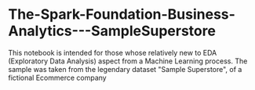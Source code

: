 # The-Spark-Foundation-Business-Analytics---SampleSuperstore

This notebook is intended for those whose relatively new to EDA (Exploratory Data Analysis) aspect from a Machine Learning process. The sample was taken from the legendary dataset "Sample Superstore", of a fictional Ecommerce company
